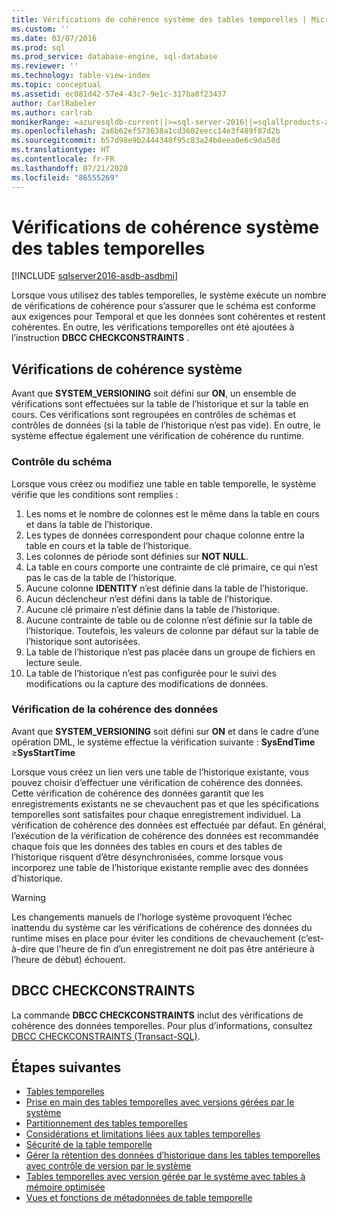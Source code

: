 ```yaml
---
title: Vérifications de cohérence système des tables temporelles | Microsoft Docs
ms.custom: ''
ms.date: 03/07/2016
ms.prod: sql
ms.prod_service: database-engine, sql-database
ms.reviewer: ''
ms.technology: table-view-index
ms.topic: conceptual
ms.assetid: ec081d42-57e4-43c7-9e1c-317ba8f23437
author: CarlRabeler
ms.author: carlrab
monikerRange: =azuresqldb-current||>=sql-server-2016||=sqlallproducts-allversions||>=sql-server-linux-2017||=azuresqldb-mi-current
ms.openlocfilehash: 2a6b62ef573638a1cd3602eecc14e3f489f87d2b
ms.sourcegitcommit: b57d98e9b2444348f95c83a24b8eea0e6c9da58d
ms.translationtype: HT
ms.contentlocale: fr-FR
ms.lasthandoff: 07/21/2020
ms.locfileid: "86555269"
---
```

# <a name="temporal-table-system-consistency-checks"></a>Vérifications de cohérence système des tables temporelles

[!INCLUDE [sqlserver2016-asdb-asdbmi](../../includes/applies-to-version/sqlserver2016-asdb-asdbmi.md)]

Lorsque vous utilisez des tables temporelles, le système exécute un nombre de vérifications de cohérence pour s’assurer que le schéma est conforme aux exigences pour Temporal et que les données sont cohérentes et restent cohérentes. En outre, les vérifications temporelles ont été ajoutées à l’instruction **DBCC CHECKCONSTRAINTS** .

## <a name="system-consistency-checks"></a>Vérifications de cohérence système

Avant que **SYSTEM_VERSIONING** soit défini sur **ON**, un ensemble de vérifications sont effectuées sur la table de l’historique et sur la table en cours. Ces vérifications sont regroupées en contrôles de schémas et contrôles de données (si la table de l’historique n’est pas vide). En outre, le système effectue également une vérification de cohérence du runtime.

### <a name="schema-check"></a>Contrôle du schéma

Lorsque vous créez ou modifiez une table en table temporelle, le système vérifie que les conditions sont remplies :

1. Les noms et le nombre de colonnes est le même dans la table en cours et dans la table de l’historique.
2. Les types de données correspondent pour chaque colonne entre la table en cours et la table de l’historique.
3. Les colonnes de période sont définies sur **NOT NULL**.
4. La table en cours comporte une contrainte de clé primaire, ce qui n’est pas le cas de la table de l’historique.
5. Aucune colonne **IDENTITY** n’est définie dans la table de l’historique.
6. Aucun déclencheur n’est défini dans la table de l’historique.
7. Aucune clé primaire n’est définie dans la table de l’historique.
8. Aucune contrainte de table ou de colonne n’est définie sur la table de l’historique. Toutefois, les valeurs de colonne par défaut sur la table de l’historique sont autorisées.
9. La table de l’historique n’est pas placée dans un groupe de fichiers en lecture seule.
10. La table de l’historique n’est pas configurée pour le suivi des modifications ou la capture des modifications de données.

### <a name="data-consistency-check"></a>Vérification de la cohérence des données

Avant que **SYSTEM_VERSIONING** soit défini sur **ON** et dans le cadre d’une opération DML, le système effectue la vérification suivante : **SysEndTime** ≥**SysStartTime**

Lorsque vous créez un lien vers une table de l’historique existante, vous pouvez choisir d’effectuer une vérification de cohérence des données. Cette vérification de cohérence des données garantit que les enregistrements existants ne se chevauchent pas et que les spécifications temporelles sont satisfaites pour chaque enregistrement individuel. La vérification de cohérence des données est effectuée par défaut. En général, l’exécution de la vérification de cohérence des données est recommandée chaque fois que les données des tables en cours et des tables de l’historique risquent d’être désynchronisées, comme lorsque vous incorporez une table de l’historique existante remplie avec des données d’historique.

> [!WARNING]
> Les changements manuels de l’horloge système provoquent l’échec inattendu du système car les vérifications de cohérence des données du runtime mises en place pour éviter les conditions de chevauchement (c’est-à-dire que l’heure de fin d’un enregistrement ne doit pas être antérieure à l’heure de début) échouent.

## <a name="dbcc-checkconstraints"></a>DBCC CHECKCONSTRAINTS

La commande **DBCC CHECKCONSTRAINTS** inclut des vérifications de cohérence des données temporelles. Pour plus d’informations, consultez [DBCC CHECKCONSTRAINTS &#40;Transact-SQL&#41;](../../t-sql/database-console-commands/dbcc-checkconstraints-transact-sql.md).

## <a name="next-steps"></a>Étapes suivantes

- [Tables temporelles](../../relational-databases/tables/temporal-tables.md)
- [Prise en main des tables temporelles avec versions gérées par le système](../../relational-databases/tables/getting-started-with-system-versioned-temporal-tables.md)
- [Partitionnement des tables temporelles](../../relational-databases/tables/partitioning-with-temporal-tables.md)
- [Considérations et limitations liées aux tables temporelles](../../relational-databases/tables/temporal-table-considerations-and-limitations.md)
- [Sécurité de la table temporelle](../../relational-databases/tables/temporal-table-security.md)
- [Gérer la rétention des données d’historique dans les tables temporelles avec contrôle de version par le système](../../relational-databases/tables/manage-retention-of-historical-data-in-system-versioned-temporal-tables.md)
- [Tables temporelles avec version gérée par le système avec tables à mémoire optimisée](../../relational-databases/tables/system-versioned-temporal-tables-with-memory-optimized-tables.md)
- [Vues et fonctions de métadonnées de table temporelle](../../relational-databases/tables/temporal-table-metadata-views-and-functions.md)  

